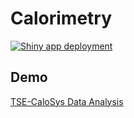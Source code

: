 # Calorimetry

[![Shiny app deployment](https://github.com/stephanmg/calorimetry/actions/workflows/deploy-shiny.yml/badge.svg)](https://github.com/stephanmg/calorimetry/actions/workflows/deploy-shiny.yml)

## Demo
[TSE-CaloSys Data Analysis](https://calorimetry.shinyapps.io/calorimetry/)
